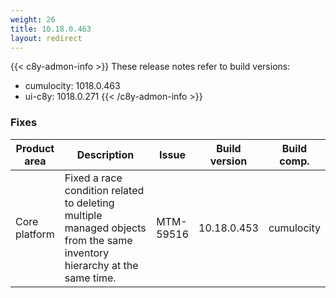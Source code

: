 ```yaml
---
weight: 26
title: 10.18.0.463
layout: redirect
---
```


{{< c8y-admon-info >}}
These release notes refer to build versions:
- cumulocity: 1018.0.463
- ui-c8y: 1018.0.271
{{< /c8y-admon-info >}}


### Fixes

<table>
<colgroup>
<col style="width: 15%;">
<col style="width:50%;">
<col style="width: 10%;">
<col style="width: 12%;">
<col style="width: 13%;">
</colgroup>
<thead><tr>
<th>
Product area</th>
<th>
Description</th>
<th>
Issue</th>
<th>
Build version</th>
<th>Build comp.</th>
</tr>
</thead><tbody>

<tr>
<td>Core platform</td>
<td>Fixed a race condition related to deleting multiple managed objects from the same inventory hierarchy at the same time.</td>
<td>MTM-59516</td>
<td>10.18.0.453</td>
<td>cumulocity</td>
</tr>

</tbody></table>
